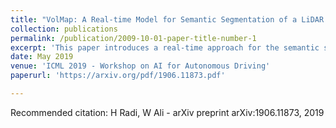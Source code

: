 ```yaml
---
title: "VolMap: A Real-time Model for Semantic Segmentation of a LiDAR surrounding view"
collection: publications
permalink: /publication/2009-10-01-paper-title-number-1
excerpt: 'This paper introduces a real-time approach for the semantic segmentation '
date: May 2019
venue: 'ICML 2019 - Workshop on AI for Autonomous Driving'
paperurl: 'https://arxiv.org/pdf/1906.11873.pdf'

---
```


Recommended citation: H Radi, W Ali - arXiv preprint arXiv:1906.11873, 2019

